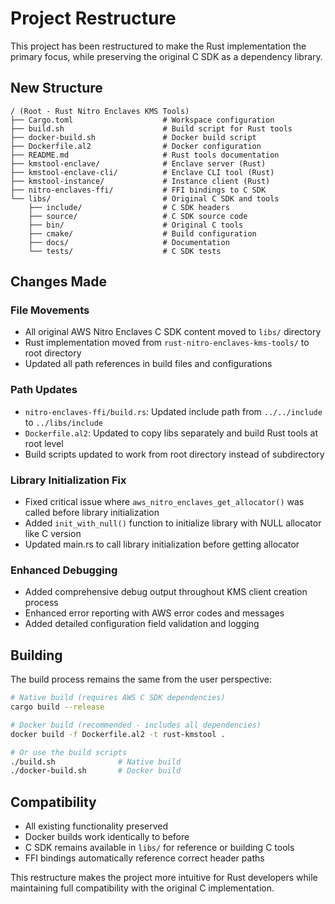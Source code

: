 # Project Restructure

This project has been restructured to make the Rust implementation the primary focus, while preserving the original C SDK as a dependency library.

## New Structure

```
/ (Root - Rust Nitro Enclaves KMS Tools)
├── Cargo.toml                    # Workspace configuration
├── build.sh                      # Build script for Rust tools
├── docker-build.sh               # Docker build script
├── Dockerfile.al2                # Docker configuration
├── README.md                     # Rust tools documentation
├── kmstool-enclave/              # Enclave server (Rust)
├── kmstool-enclave-cli/          # Enclave CLI tool (Rust)
├── kmstool-instance/             # Instance client (Rust)
├── nitro-enclaves-ffi/           # FFI bindings to C SDK
└── libs/                         # Original C SDK and tools
    ├── include/                  # C SDK headers
    ├── source/                   # C SDK source code
    ├── bin/                      # Original C tools
    ├── cmake/                    # Build configuration
    ├── docs/                     # Documentation
    └── tests/                    # C SDK tests
```

## Changes Made

### File Movements
- All original AWS Nitro Enclaves C SDK content moved to `libs/` directory
- Rust implementation moved from `rust-nitro-enclaves-kms-tools/` to root directory
- Updated all path references in build files and configurations

### Path Updates
- `nitro-enclaves-ffi/build.rs`: Updated include path from `../../include` to `../libs/include`
- `Dockerfile.al2`: Updated to copy libs separately and build Rust tools at root level
- Build scripts updated to work from root directory instead of subdirectory

### Library Initialization Fix
- Fixed critical issue where `aws_nitro_enclaves_get_allocator()` was called before library initialization
- Added `init_with_null()` function to initialize library with NULL allocator like C version
- Updated main.rs to call library initialization before getting allocator

### Enhanced Debugging
- Added comprehensive debug output throughout KMS client creation process
- Enhanced error reporting with AWS error codes and messages
- Added detailed configuration field validation and logging

## Building

The build process remains the same from the user perspective:

```bash
# Native build (requires AWS C SDK dependencies)
cargo build --release

# Docker build (recommended - includes all dependencies)  
docker build -f Dockerfile.al2 -t rust-kmstool .

# Or use the build scripts
./build.sh              # Native build
./docker-build.sh       # Docker build
```

## Compatibility

- All existing functionality preserved
- Docker builds work identically to before
- C SDK remains available in `libs/` for reference or building C tools
- FFI bindings automatically reference correct header paths

This restructure makes the project more intuitive for Rust developers while maintaining full compatibility with the original C implementation.